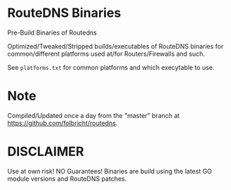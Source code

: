 # RouteDNS Binaries
Pre-Build Binaries of Routedns

Optimized/Tweaked/Stripped builds/executables of RouteDNS binaries for common/different platforms used at/for Routers/Firewalls and such.

See `platforms.txt` for common platforms and which execytable to use.


# Note
Compiled/Updated once a day from the "master" branch at https://github.com/folbricht/routedns.


# DISCLAIMER
Use at own risk! NO Guarantees! Binaries are build using the latest GO module versions and RouteDNS patches.

